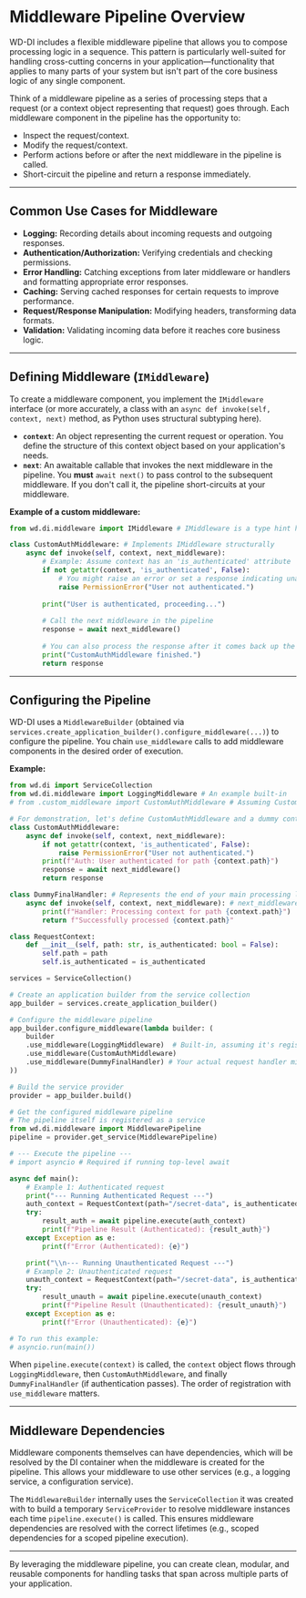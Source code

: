 # Middleware Pipeline Overview

WD-DI includes a flexible middleware pipeline that allows you to compose processing logic in a sequence. This pattern is particularly well-suited for handling cross-cutting concerns in your application—functionality that applies to many parts of your system but isn't part of the core business logic of any single component.

Think of a middleware pipeline as a series of processing steps that a request (or a context object representing that request) goes through. Each middleware component in the pipeline has the opportunity to:

*   Inspect the request/context.
*   Modify the request/context.
*   Perform actions before or after the next middleware in the pipeline is called.
*   Short-circuit the pipeline and return a response immediately.

---

## Common Use Cases for Middleware

*   **Logging:** Recording details about incoming requests and outgoing responses.
*   **Authentication/Authorization:** Verifying credentials and checking permissions.
*   **Error Handling:** Catching exceptions from later middleware or handlers and formatting appropriate error responses.
*   **Caching:** Serving cached responses for certain requests to improve performance.
*   **Request/Response Manipulation:** Modifying headers, transforming data formats.
*   **Validation:** Validating incoming data before it reaches core business logic.

---

## Defining Middleware (`IMiddleware`)

To create a middleware component, you implement the `IMiddleware` interface (or more accurately, a class with an `async def invoke(self, context, next)` method, as Python uses structural subtyping here).

*   **`context`**: An object representing the current request or operation. You define the structure of this context object based on your application's needs.
*   **`next`**: An awaitable callable that invokes the next middleware in the pipeline. You **must** `await next()` to pass control to the subsequent middleware. If you don't call it, the pipeline short-circuits at your middleware.

**Example of a custom middleware:**

```python
from wd.di.middleware import IMiddleware # IMiddleware is a type hint helper

class CustomAuthMiddleware: # Implements IMiddleware structurally
    async def invoke(self, context, next_middleware):
        # Example: Assume context has an 'is_authenticated' attribute
        if not getattr(context, 'is_authenticated', False):
            # You might raise an error or set a response indicating unauthorized
            raise PermissionError("User not authenticated.")
        
        print("User is authenticated, proceeding...")
        
        # Call the next middleware in the pipeline
        response = await next_middleware()
        
        # You can also process the response after it comes back up the chain
        print("CustomAuthMiddleware finished.")
        return response
```

---

## Configuring the Pipeline

WD-DI uses a `MiddlewareBuilder` (obtained via `services.create_application_builder().configure_middleware(...)`) to configure the pipeline. You chain `use_middleware` calls to add middleware components in the desired order of execution.

**Example:**

```python
from wd.di import ServiceCollection
from wd.di.middleware import LoggingMiddleware # An example built-in
# from .custom_middleware import CustomAuthMiddleware # Assuming CustomAuthMiddleware is defined

# For demonstration, let's define CustomAuthMiddleware and a dummy context here
class CustomAuthMiddleware:
    async def invoke(self, context, next_middleware):
        if not getattr(context, 'is_authenticated', False):
            raise PermissionError("User not authenticated.")
        print(f"Auth: User authenticated for path {context.path}")
        response = await next_middleware()
        return response

class DummyFinalHandler: # Represents the end of your main processing logic
    async def invoke(self, context, next_middleware): # next_middleware won't be called here
        print(f"Handler: Processing context for path {context.path}")
        return f"Successfully processed {context.path}"

class RequestContext:
    def __init__(self, path: str, is_authenticated: bool = False):
        self.path = path
        self.is_authenticated = is_authenticated

services = ServiceCollection()

# Create an application builder from the service collection
app_builder = services.create_application_builder()

# Configure the middleware pipeline
app_builder.configure_middleware(lambda builder: (
    builder
    .use_middleware(LoggingMiddleware)  # Built-in, assuming it's registered or takes a logger
    .use_middleware(CustomAuthMiddleware)
    .use_middleware(DummyFinalHandler) # Your actual request handler might be the last "middleware"
))

# Build the service provider
provider = app_builder.build()

# Get the configured middleware pipeline
# The pipeline itself is registered as a service
from wd.di.middleware import MiddlewarePipeline 
pipeline = provider.get_service(MiddlewarePipeline)

# --- Execute the pipeline ---
# import asyncio # Required if running top-level await

async def main():
    # Example 1: Authenticated request
    print("--- Running Authenticated Request ---")
    auth_context = RequestContext(path="/secret-data", is_authenticated=True)
    try:
        result_auth = await pipeline.execute(auth_context)
        print(f"Pipeline Result (Authenticated): {result_auth}")
    except Exception as e:
        print(f"Error (Authenticated): {e}")

    print("\\n--- Running Unauthenticated Request ---")
    # Example 2: Unauthenticated request
    unauth_context = RequestContext(path="/secret-data", is_authenticated=False)
    try:
        result_unauth = await pipeline.execute(unauth_context)
        print(f"Pipeline Result (Unauthenticated): {result_unauth}")
    except Exception as e:
        print(f"Error (Unauthenticated): {e}")

# To run this example:
# asyncio.run(main())
```

When `pipeline.execute(context)` is called, the `context` object flows through `LoggingMiddleware`, then `CustomAuthMiddleware`, and finally `DummyFinalHandler` (if authentication passes). The order of registration with `use_middleware` matters.

---

## Middleware Dependencies

Middleware components themselves can have dependencies, which will be resolved by the DI container when the middleware is created for the pipeline. This allows your middleware to use other services (e.g., a logging service, a configuration service).

The `MiddlewareBuilder` internally uses the `ServiceCollection` it was created with to build a temporary `ServiceProvider` to resolve middleware instances each time `pipeline.execute()` is called. This ensures middleware dependencies are resolved with the correct lifetimes (e.g., scoped dependencies for a scoped pipeline execution).

---

By leveraging the middleware pipeline, you can create clean, modular, and reusable components for handling tasks that span across multiple parts of your application. 